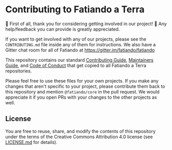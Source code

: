 # Contributing to Fatiando a Terra

:tada: First of all, thank you for considering getting involved in our project! :tada:
Any help/feedback you can provide is greatly appreciated.

If you want to get involved with any of our projects, please see the
`CONTRIBUTING.md` file inside any of them for instructions.
We also have a Gitter chat room for all of Fatiando at https://gitter.im/fatiando/fatiando

This repository contains our standard [Contributing Guide](CONTRIBUTING.md),
[Maintainers Guide](MAINTENANCE.md), and [Code of Conduct](CODE_OF_CONDUCT.md) that get
copied to all Fatiando a Terra repositories.

Please feel free to use these files for your own projects. If you make any changes that
aren't specific to your project, please contribute them back to this repository and
mention `@fatiando/core` in the pull request. We would appreciate it if you open PRs
with your changes to the other projects as well.

## License

You are free to reuse, share, and modify the contents of this repository under
the terms of the Creative Commons Attribution 4.0 license (see
[LICENSE.md](LICENSE.md) for details).
